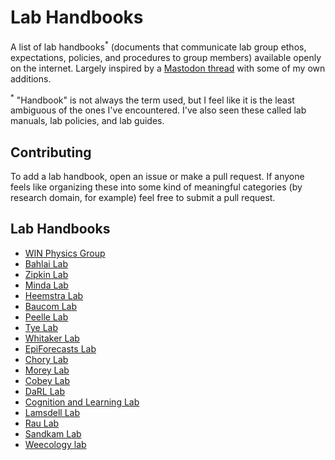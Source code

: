 # Lab Handbooks
A list of lab handbooks<sup>*</sup> (documents that communicate lab group ethos, expectations, policies, and procedures to group members) available openly on the internet.
Largely inspired by a [Mastodon thread](https://fosstodon.org/deck/@elduvelle@neuromatch.social/112876144574596149) with some of my own additions.


<sup>*</sup> "Handbook" is not always the term used, but I feel like it is the least ambiguous of the ones I've encountered.
I've also seen these called lab manuals, lab policies, and lab guides.

## Contributing
To add a lab handbook, open an issue or make a pull request.
If anyone feels like organizing these into some kind of meaningful categories (by research domain, for example) feel free to submit a pull request.

## Lab Handbooks
- [WIN Physics Group](https://zenodo.org/records/7419211)
- [Bahlai Lab](https://github.com/BahlaiLab/Policies)
- [Zipkin Lab](https://github.com/zipkinlab/Policies)
- [Minda Lab](https://osf.io/8b6kj/)
- [Heemstra Lab](https://docs.google.com/document/d/1a8ecjUWVbXR1JqgbzqRwKmqaNK2cvBsysNFVXk56Lpo)
- [Baucom Lab](https://baucomlab.wordpress.com/lab-guide/)
- [Peelle Lab](https://github.com/jpeelle/peellelab_manual/)
- [Tye Lab](https://tyelab.org/philosophy/)
- [Whitaker Lab](https://github.com/WhitakerLab/Onboarding)
- [EpiForecasts Lab](https://epiforecasts.io/lab-manual.html)
- [Chory Lab](https://www.chorylab.com/lab-handbook)
- [Morey Lab](https://ccmorey.github.io/labHandbook/)
- [Cobey Lab](https://cobeylab.github.io/lab_handbook/)
- [DaRL Lab](https://darl-lab.gitbook.io/handbook)
- [Cognition and Learning Lab](https://learninglab.psych.purdue.edu/handbook/)
- [Lamsdell Lab](http://jameslamsdell.com/lab-handbook)
- [Rau Lab](https://chrau.gitbook.io/rau-lab-handbook)
- [Sandkam Lab](https://www.sandkamlab.org/info-for-students)
- [Weecology lab](https://wiki.weecology.org/docs/)

